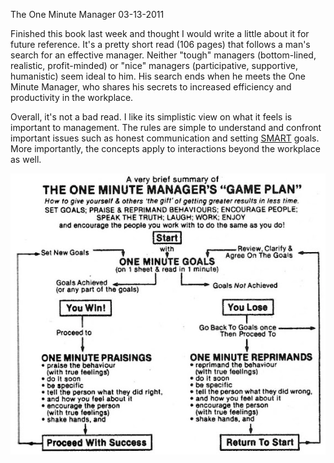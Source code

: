 The One Minute Manager
03-13-2011

Finished this book last week and thought I would write a little about it for future reference. It's a pretty short read (106 pages) that follows a man's search for an effective manager. Neither "tough" managers (bottom-lined, realistic, profit-minded) or "nice" managers (participative, supportive, humanistic) seem ideal to him. His search ends when he meets the One Minute Manager, who shares his secrets to increased efficiency and productivity in the workplace.

Overall, it's not a bad read. I like its simplistic view on what it feels is important to management. The rules are simple to understand and confront important issues such as honest communication and setting [SMART][1] goals. More importantly, the concepts apply to interactions beyond the workplace as well.

<img src="/static/one_minute.jpg" alt="one minute manager game plan" />

[1]: http://en.wikipedia.org/wiki/SMART_criteria
